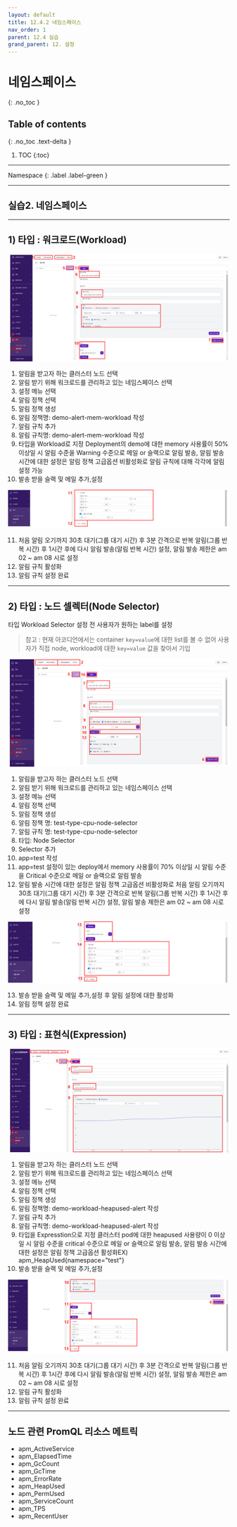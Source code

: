 ```yaml
---
layout: default
title: 12.4.2 네임스페이스
nav_order: 1
parent: 12.4 실습
grand_parent: 12. 설정
---
```


# 네임스페이스
{: .no_toc }

## Table of contents
{: .no_toc .text-delta }

1. TOC
{:toc}

---

<div class="code-example" markdown="1">
Namespace
{: .label .label-green }
</div>

---

## 실습2. 네임스페이스

---

## 1) 타입 : 워크로드(Workload)

![workload1.png](/assets/images/setting/workload1.png)

1. 알림을 받고자 하는 클러스터 노드 선택
2. 알림 받기 위해 워크로드를 관리하고 있는 네임스페이스 선택
3. 설정 메뉴 선택
4. 알림 정책 선택
5. 알림 정책 생성
6. 알림 정책명: demo-alert-mem-workload 작성
7. 알림 규칙 추가
8. 알림 규칙명: demo-alert-mem-workload 작성
9. 타입을 Workload로 지정 Deployment의 demo에 대한 memory 사용률이 50% 이상일 시 알림 수준을 Warning 수준으로 메일 or 슬랙으로 알림 발송, 알림 발송 시간에 대한 설정은 알림 정책 고급옵션 비활성화로 알림 규칙에 대해 각각에 알림 설정 가능
10. 발송 받을 슬랙 및 메일 추가,설정

![workload2.png](/assets/images/setting/workload2.png)


11. 처음 알림 오기까지 30초 대기(그룹 대기 시간) 후 3분 간격으로 반복 알림(그룹 반복 시간) 후 1시간 후에 다시 알림 발송(알림 반복 시간) 설정, 알림 발송 제한은 am 02 ~ am 08 시로 설정
12. 알림 규칙 활성화
13. 알림 규칙 설정 완료

---

## 2) 타입 : 노드 셀렉터(Node Selector)

타입 Workload Selector 설정 전 사용자가 원하는 label를 설정

> 참고 : 현재 아코디언에서는 container `key=value`에 대한 list를 볼 수 없어 사용자가 직접 node, workload에 대한 `key=value` 값을 찾아서 기입

![workload3.png](/assets/images/setting/workload3.png)

1. 알림을 받고자 하는 클러스터 노드 선택
2. 알림 받기 위해 워크로드를 관리하고 있는 네임스페이스 선택
3. 설정 메뉴 선택
4. 알림 정책 선택
5. 알림 정책 생성
6. 알림 정책 명: test-type-cpu-node-selector
7. 알림 규칙 명: test-type-cpu-node-selector
8. 타입: Node Selector
9. Selector 추가
10. app=test 작성
11. app=test 설정이 있는 deploy에서 memory 사용률이 70% 이상일 시 알림 수준을 Critical 수준으로 메일 or 슬랙으로 알림 발송
12. 알림 발송 시간에 대한 설정은 알림 정책 고급옵션 비활성화로 처음 알림 오기까지 30초 대기(그룹 대기 시간) 후 3분 간격으로 반복 알림(그룹 반복 시간) 후 1시간 후에 다시 알림 발송(알림 반복 시간) 설정, 알림 발송 제한은 am 02 ~ am 08 시로 설정

![workload4.png](/assets/images/setting/workload4.png)


13. 발송 받을 슬랙 및 메일 추가,설정 후 알림 설정에 대한 활성화
14. 알림 정책 설정 완료



---

## 3) 타입 : 표현식(Expression)

![workload5.png](/assets/images/setting/workload5.png)

1. 알림을 받고자 하는 클러스터 노드 선택
2. 알림 받기 위해 워크로드를 관리하고 있는 네임스페이스 선택
3. 설정 메뉴 선택
4. 알림 정책 선택
5. 알림 정책 생성
6. 알림 정책명: demo-workload-heapused-alert 작성
7. 알림 규칙 추가
8. 알림 규칙명: demo-workload-heapused-alert 작성
9. 타입을 Expresstion으로 지정 클러스터 pod에 대한 heapused 사용량이 0 이상일 시 알림 수준을 critical 수준으로 메일 or 슬랙으로 알림 발송, 알림 발송 시간에 대한 설정은 알림 정책 고급옵션 활성화EX) apm_HeapUsed{namespace="test"}
10. 발송 받을 슬랙 및 메일 추가,설정

![workload6.png](/assets/images/setting/workload6.png)


11. 처음 알림 오기까지 30초 대기(그룹 대기 시간) 후 3분 간격으로 반복 알림(그룹 반복 시간) 후 1시간 후에 다시 알림 발송(알림 반복 시간) 설정, 알림 발송 제한은 am 02 ~ am 08 시로 설정
12. 알림 규칙 활성화
13. 알림 규칙 설정 완료


---


## 노드 관련 PromQL 리소스 메트릭


- apm_ActiveService
- apm_ElapsedTime
- apm_GcCount
- apm_GcTime
- apm_ErrorRate
- apm_HeapUsed
- apm_PermUsed
- apm_ServiceCount
- apm_TPS
- apm_RecentUser


